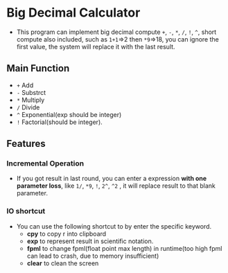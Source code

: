 # Big Decimal Calculator
* This program can implement big decimal compute `+`, `-`, `*`, `/`, `!`, `^`, short compute also included, such as `1+1`=>2 then `*9`=>18, you can ignore the first value, the system will replace it with the last result.
## Main Function
* `+` Add
* `-` Substrct
* `*` Multiply
* `/` Divide
* `^` Exponential(exp should be integer)
* `!` Factorial(should be integer).
## Features
### Incremental Operation
* If you got result in last round, you can enter a expression **with one parameter loss**, like `1/`, `*9`, `!`, `2^`, `^2` , it will replace result to that blank parameter.
### IO shortcut
* You can use the following shortcut to by enter the specific keyword.
    * **cpy** to copy r into clipboard
    * **exp** to represent result in scientific notation.
    * **fpml** to change fpml(float point max length) in runtime(too high fpml can lead to crash, due to memory insufficient)
    * **clear** to clean the screen
